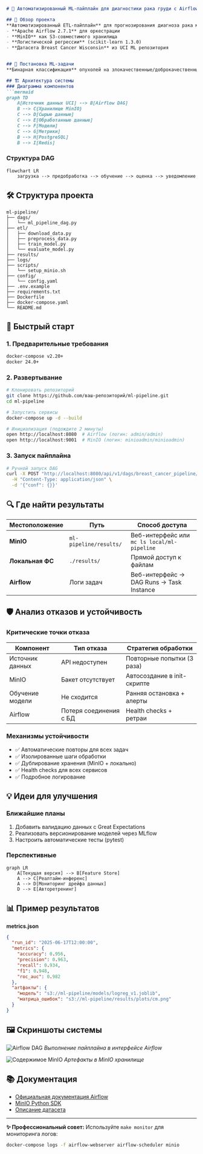 ```markdown
# 🚀 Автоматизированный ML-пайплайн для диагностики рака груди с Airflow и MinIO

## 📌 Обзор проекта
**Автоматизированный ETL-пайплайн** для прогнозирования диагноза рака молочной железы с использованием:
- **Apache Airflow 2.7.1** для оркестрации
- **MinIO** как S3-совместимого хранилища
- **Логистической регрессии** (scikit-learn 1.3.0)
- **Датасета Breast Cancer Wisconsin** из UCI ML репозитория


## 🧠 Постановка ML-задачи
**Бинарная классификация** опухолей на злокачественные/доброкачественные по 30 признакам ядер клеток

## 🏗️ Архитектура системы
### Диаграмма компонентов
```mermaid
graph TD
    A[Источник данных UCI] --> B[Airflow DAG]
    B --> C{Хранилище MinIO}
    C --> D[Сырые данные]
    C --> E[Обработанные данные]
    C --> F[Модели]
    C --> G[Метрики]
    B --> H[PostgreSQL]
    B --> I[Redis]
```

### Структура DAG
```mermaid
flowchart LR
    загрузка --> предобработка --> обучение --> оценка --> уведомление
```

## 🛠️ Структура проекта
```
ml-pipeline/
├── dags/
│   └── ml_pipeline_dag.py
├── etl/
│   ├── download_data.py
│   ├── preprocess_data.py
│   ├── train_model.py
│   └── evaluate_model.py
├── results/
├── logs/
├── scripts/
│   └── setup_minio.sh
├── config/
│   └── config.yaml
├── .env.example
├── requirements.txt
├── Dockerfile
├── docker-compose.yaml
└── README.md
```

## 🚀 Быстрый старт
### 1. Предварительные требования
```bash
docker-compose v2.20+
docker 24.0+
```

### 2. Развертывание
```bash
# Клонировать репозиторий
git clone https://github.com/ваш-репозиторий/ml-pipeline.git
cd ml-pipeline

# Запустить сервисы
docker-compose up -d --build

# Инициализация (подождите 2 минуты)
open http://localhost:8080  # Airflow (логин: admin/admin)
open http://localhost:9001  # MinIO (логин: minioadmin/minioadmin)
```

### 3. Запуск пайплайна
```bash
# Ручной запуск DAG
curl -X POST "http://localhost:8080/api/v1/dags/breast_cancer_pipeline/dagRuns" \
  -H "Content-Type: application/json" \
  -d '{"conf": {}}'
```

## 🔍 Где найти результаты
| Местоположение | Путь | Способ доступа |
|----------------|------|----------------|
| **MinIO** | `ml-pipeline/results/` | Веб-интерфейс или `mc ls local/ml-pipeline` |
| **Локальная ФС** | `./results/` | Прямой доступ к файлам |
| **Airflow** | Логи задач | Веб-интерфейс → DAG Runs → Task Instance |

## 🛡️ Анализ отказов и устойчивость
### Критические точки отказа
| Компонент | Тип отказа | Стратегия обработки |
|-----------|------------|---------------------|
| Источник данных | API недоступен | Повторные попытки (3 раза) |
| MinIO | Бакет отсутствует | Автосоздание в init-скрипте |
| Обучение модели | Не сходится | Ранняя остановка + алерты |
| Airflow | Потеря соединения с БД | Health checks + ретраи |

### Механизмы устойчивости
- ✅ Автоматические повторы для всех задач
- ✅ Изолированные шаги обработки
- ✅ Дублирование хранения (MinIO + локально)
- ✅ Health checks для всех сервисов
- ✅ Подробное логирование

## 💡 Идеи для улучшения
### Ближайшие планы
1. Добавить валидацию данных с Great Expectations
2. Реализовать версионирование моделей через MLflow
3. Настроить автоматические тесты (pytest)

### Перспективные
```mermaid
graph LR
    A[Текущая версия] --> B[Feature Store]
    A --> C[Реалтайм-инференс]
    A --> D[Мониторинг дрейфа данных]
    D --> E[Авторетренинг]
```

## 📊 Пример результатов
**metrics.json**
```json
{
  "run_id": "2025-06-17T12:00:00",
  "metrics": {
    "accuracy": 0.956,
    "precision": 0.963,
    "recall": 0.934,
    "f1": 0.948,
    "roc_auc": 0.982
  },
  "artфакты": {
    "модель": "s3://ml-pipeline/models/logreg_v1.joblib",
    "матрица_ошибок": "s3://ml-pipeline/results/plots/cm.png"
  }
}
```

## 🖼️ Скриншоты системы
![Airflow DAG](https://i.imgur.com/5X8k9dP.png)
*Выполнение пайплайна в интерфейсе Airflow*

![Содержимое MinIO](https://i.imgur.com/9QZsW3x.png)
*Артефакты в MinIO хранилище*

## 📚 Документация
- [Официальная документация Airflow](https://airflow.apache.org/docs/)
- [MinIO Python SDK](https://min.io/docs/minio/linux/developers/python/API.html)
- [Описание датасета](https://archive.ics.uci.edu/ml/datasets/Breast+Cancer+Wisconsin+%28Diagnostic%29)

---

**✨ Профессиональный совет:** Используйте `make monitor` для мониторинга логов:
```bash
docker-compose logs -f airflow-webserver airflow-scheduler minio
```